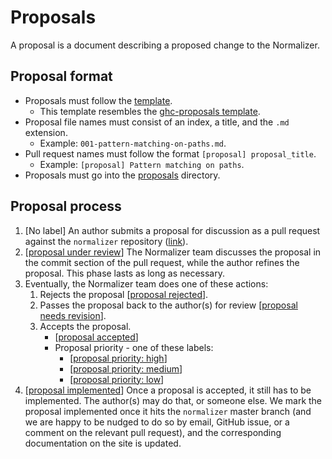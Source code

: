 # Proposals

A proposal is a document describing a proposed change to the Normalizer.

## Proposal format

- Proposals must follow the [template](./000-template.md).
  - This template resembles the [ghc-proposals template](https://github.com/ghc-proposals/ghc-proposals/blob/master/proposals/0000-template.md).
- Proposal file names must consist of an index, a title, and the `.md` extension.
  - Example: `001-pattern-matching-on-paths.md`.
- Pull request names must follow the format `[proposal] proposal_title`.
  - Example: `[proposal] Pattern matching on paths`.
- Proposals must go into the [proposals](./) directory.

## Proposal process

1. [No label] An author submits a proposal for discussion as a pull request against the `normalizer` repository ([link](https://github.com/objectionary/normalizer)).
1. [[proposal under review](https://github.com/objectionary/normalizer/labels/proposal%20under%20review)] The Normalizer team discusses the proposal in the commit section of the pull request, while the author refines the proposal. This phase lasts as long as necessary.
1. Eventually, the Normalizer team does one of these actions:
   1. Rejects the proposal [[proposal rejected](https://github.com/objectionary/normalizer/labels/proposal%20rejected)].
   1. Passes the proposal back to the author(s) for review [[proposal needs revision](https://github.com/objectionary/normalizer/labels/Proposal%20needs%20revision)].
   1. Accepts the proposal.
      - [[proposal accepted](https://github.com/objectionary/normalizer/labels/proposal%20accepted)]
      - Proposal priority - one of these labels:
        - [[proposal priority: high](https://github.com/objectionary/normalizer/labels/proposal%20priority%3A%20high)]
        - [[proposal priority: medium](https://github.com/objectionary/normalizer/labels/proposal%20priority%3A%20medium)]
        - [[proposal priority: low](https://github.com/objectionary/normalizer/labels/proposal%20priority%3A%20low)]
1. [[proposal implemented](https://github.com/objectionary/normalizer/labels/proposal%20implemented)] Once a proposal is accepted, it still has to be implemented. The author(s) may do that, or someone else. We mark the proposal implemented once it hits the `normalizer` master branch (and we are happy to be nudged to do so by email, GitHub issue, or a comment on the relevant pull request), and the corresponding documentation on the site is updated.
